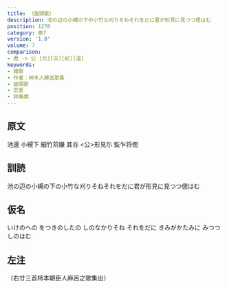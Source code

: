 ```yaml
---
title: （旋頭歌）
description: 池の辺の小槻の下の小竹な刈りそねそれをだに君が形見に見つつ偲はむ
position: 1276
category: 巻7
version: '1.0'
volume: 7
comparison:
- 君 -> 公 [元][古][紀][温]
keywords:
- 雑歌
- 作者：柿本人麻呂歌集
- 旋頭歌
- 恋愛
- 非略体
---
```


## 原文

池邊 小槻下 細竹苅嫌 其谷 <公>形見尓 監乍将偲

## 訓読

池の辺の小槻の下の小竹な刈りそねそれをだに君が形見に見つつ偲はむ

## 仮名

いけのへの をつきのしたの しのなかりそね それをだに きみがかたみに みつつしのはむ

## 左注

（右廿三首柿本朝臣人麻呂之歌集出）
